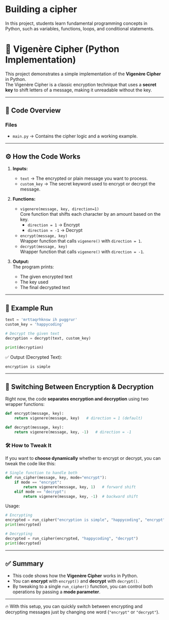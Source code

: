 # Building a cipher 

In this project, students learn fundamental programming concepts in Python, such as variables, functions, loops, and conditional statements.
# 🔐 Vigenère Cipher (Python Implementation)

This project demonstrates a simple implementation of the **Vigenère Cipher** in Python.  
The Vigenère Cipher is a classic encryption technique that uses a **secret key** to shift letters of a message, making it unreadable without the key.

---

## 📂 Code Overview

### Files
- `main.py` → Contains the cipher logic and a working example.

---

## ⚙️ How the Code Works

1. **Inputs:**
   - `text` → The encrypted or plain message you want to process.  
   - `custom_key` → The secret keyword used to encrypt or decrypt the message.

2. **Functions:**
   - `vigenere(message, key, direction=1)`  
     Core function that shifts each character by an amount based on the key.  
     - `direction = 1` → Encrypt  
     - `direction = -1` → Decrypt  
   - `encrypt(message, key)`  
     Wrapper function that calls `vigenere()` with `direction = 1`.
   - `decrypt(message, key)`  
     Wrapper function that calls `vigenere()` with `direction = -1`.

3. **Output:**  
   The program prints:
   - The given encrypted text  
   - The key used  
   - The final decrypted text  

---

## 📜 Example Run

```python
text = 'mrttaqrhknsw ih puggrur'
custom_key = 'happycoding'

# Decrypt the given text
decryption = decrypt(text, custom_key)

print(decryption)
```

✅ Output (Decrypted Text):

```
encryption is simple
```

---

## 🔄 Switching Between Encryption & Decryption

Right now, the code **separates encryption and decryption** using two wrapper functions:

```python
def encrypt(message, key):
    return vigenere(message, key)   # direction = 1 (default)

def decrypt(message, key):
    return vigenere(message, key, -1)   # direction = -1
```

### 🛠 How to Tweak It

If you want to **choose dynamically** whether to encrypt or decrypt, you can tweak the code like this:

```python
# Single function to handle both
def run_cipher(message, key, mode="encrypt"):
    if mode == "encrypt":
        return vigenere(message, key, 1)   # forward shift
    elif mode == "decrypt":
        return vigenere(message, key, -1)  # backward shift
```

Usage:

```python
# Encrypting
encrypted = run_cipher("encryption is simple", "happycoding", "encrypt")
print(encrypted)

# Decrypting
decrypted = run_cipher(encrypted, "happycoding", "decrypt")
print(decrypted)
```

---

## ✅ Summary

- This code shows how the **Vigenère Cipher** works in Python.  
- You can **encrypt** with `encrypt()` and **decrypt** with `decrypt()`.  
- By tweaking to a single `run_cipher()` function, you can control both operations by passing a **mode parameter**.  

---

🔥 With this setup, you can quickly switch between encrypting and decrypting messages just by changing one word (`"encrypt"` or `"decrypt"`).
